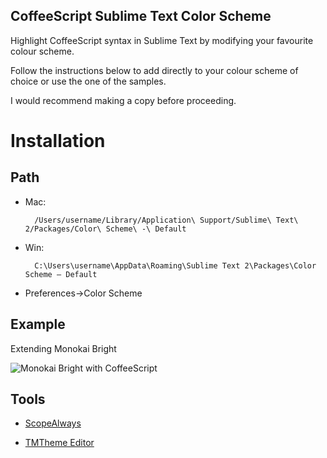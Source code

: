 CoffeeScript Sublime Text Color Scheme
--------------------------------------

Highlight CoffeeScript syntax in Sublime Text by modifying your favourite colour scheme.

Follow the instructions below to add directly to your colour scheme of choice or use the one of the samples.

I would recommend making a copy before proceeding.

# Installation

## Path

* Mac:

        /Users/username/Library/Application\ Support/Sublime\ Text\ 2/Packages/Color\ Scheme\ -\ Default

* Win:

        C:\Users\username\AppData\Roaming\Sublime Text 2\Packages\Color Scheme – Default

* Preferences->Color Scheme

## Example
Extending Monokai Bright

![Monokai Bright with CoffeeScript](http://i.imgur.com/VO6TS8J.png)

## Tools

* [ScopeAlways](https://github.com/yaworsw/Sublime-ScopeAlways)

* [TMTheme Editor](http://tmtheme-editor.herokuapp.com/)